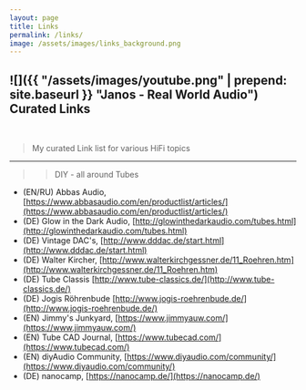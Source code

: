 ```yaml
---
layout: page
title: Links
permalink: /links/
image: /assets/images/links_background.png
---
```


## ![]({{ "/assets/images/youtube.png" | prepend: site.baseurl }} "Janos - Real World Audio") Curated Links
<br />

>My curated Link list for various HiFi topics

---

>>DIY - all around Tubes

- (EN/RU) Abbas Audio, [https://www.abbasaudio.com/en/productlist/articles/](https://www.abbasaudio.com/en/productlist/articles/)
- (DE) Glow in the Dark Audio, [http://glowinthedarkaudio.com/tubes.html](http://glowinthedarkaudio.com/tubes.html)
- (DE) Vintage DAC's, [http://www.dddac.de/start.html](http://www.dddac.de/start.html)
- (DE) Walter Kircher, [http://www.walterkirchgessner.de/11_Roehren.htm](http://www.walterkirchgessner.de/11_Roehren.htm)
- (DE) Tube Classis [http://www.tube-classics.de/](http://www.tube-classics.de/)
- (DE) Jogis Röhrenbude [http://www.jogis-roehrenbude.de/](http://www.jogis-roehrenbude.de/)
- (EN) Jimmy's Junkyard, [https://www.jimmyauw.com/](https://www.jimmyauw.com/)
- (EN) Tube CAD Journal, [https://www.tubecad.com/](https://www.tubecad.com/)
- (EN) diyAudio Community, [https://www.diyaudio.com/community/](https://www.diyaudio.com/community/)
- (DE) nanocamp, [https://nanocamp.de/](https://nanocamp.de/)
